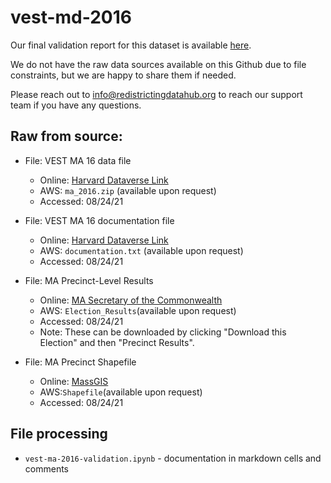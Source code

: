 # vest-md-2016

Our final validation report for this dataset is available [here](https://redistrictingdatahub.org/dataset/vest-2016-massachusetts-precinct-and-election-results/).

We do not have the raw data sources available on this Github due to file constraints, but we are happy to share them if needed. 

Please reach out to info@redistrictingdatahub.org to reach our support team if you have any questions.

## **Raw from source:**
- File: VEST MA 16 data file
  - Online: [Harvard Dataverse Link](https://dataverse.harvard.edu/file.xhtml?persistentId=doi:10.7910/DVN/NH5S2I/1DT4KX&version=66.0)
  - AWS: `ma_2016.zip` (available upon request)
  - Accessed: 08/24/21

- File: VEST MA 16 documentation file
  - Online: [Harvard Dataverse Link](https://dataverse.harvard.edu/file.xhtml?fileId=4986638&version=66.0)
  - AWS: `documentation.txt` (available upon request)
  - Accessed: 08/24/21

- File: MA Precinct-Level Results
  - Online: [MA Secretary of the Commonwealth](https://electionstats.state.ma.us/elections/view/130243/)
  - AWS: `Election_Results`(available upon request)
  - Accessed: 08/24/21
  - Note: These can be downloaded by clicking "Download this Election" and then "Precinct Results".

- File: MA Precinct Shapefile
  - Online: [MassGIS](https://www.mass.gov/info-details/massgis-data-wards-and-precincts)
  - AWS:`Shapefile`(available upon request)
  - Accessed: 08/24/21

## File processing

- `vest-ma-2016-validation.ipynb` - documentation in markdown cells and comments
